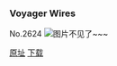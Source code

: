 ### Voyager Wires
No.2624
![图片不见了~~~](https://imgs.xkcd.com/comics/voyager_wires.png)

[原址](https://xkcd.com//2624) [下载](https://imgs.xkcd.com/comics/voyager_wires.png)

